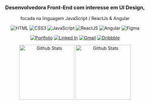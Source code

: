 <div align="center">

### Desenvolvedora Front-End com interesse em UI Design,
focada na linguagem JavaScript / ReactJs & Angular
    
<img src="https://img.shields.io/badge/HTML5-%23171922.svg?style=for-the-badge&logo=html5&logoColor=white" alt="HTML" title="HTML"> 
<img src="https://img.shields.io/badge/CSS3-%231e202c.svg?style=for-the-badge&logo=css3&logoColor=white" alt="CSS3" title="CSS3"> 
<img src="https://img.shields.io/badge/JavaScript-%23252836.svg?style=for-the-badge&logo=javascript&logoColor=white" alt="JavaScript" title="JavaScript"> 
<img src="https://img.shields.io/badge/React-%232c2f40.svg?style=for-the-badge&logo=react&logoColor=white" alt="ReactJS" title="ReactJS"> 
<img src="https://img.shields.io/badge/Angular-%2333364a.svg?style=for-the-badge&logo=angular&logoColor=white" alt="Angular" title="Angular">
<img src="https://img.shields.io/badge/Figma-%233a3e54.svg?style=for-the-badge&logo=figma&logoColor=white" alt="Figma" title="Figma">

<a href="https://lucianesantcs.github.io/"><img src="https://img.shields.io/badge/portfolio-%232c2f40.svg?&style=for-the-badge&logo=github&logoColor=white" alt="Portfolio" title="Portfolio"></a> <a href="https://www.linkedin.com/in/lucianesantcs/"><img src="https://img.shields.io/badge/linkedin-%23252836.svg?&style=for-the-badge&logo=linkedin&logoColor=white" alt="Linked In" title="Linked In"></a> <a href="mailto:lucianesantcs@gmail.com"><img src="https://img.shields.io/badge/gmail-%231e202c.svg?&style=for-the-badge&logo=gmail&logoColor=white" alt="Gmail" title="Gmail"></a> <a href="https://dribbble.com/lucianesantos"><img src="https://img.shields.io/badge/dribbble-%23171922.svg?&style=for-the-badge&logo=dribbble&logoColor=white" alt="Dribbble" title="Dribbble"></a>

</div>

<div align="center">
  
  <img align="center" src="https://github-readme-stats.vercel.app/api?username=lucianesantcs&show_icons=true&theme=material-palenight&bg_color=0D1017&hide_border=true" alt="Github Stats" height=175/>

  <img align="center" src="https://github-readme-stats.vercel.app/api/top-langs/?username=lucianesantcs&layout=compact&theme=material-palenight&bg_color=0D1017&hide_border=true" alt="Github Stats" height=175 />

</div>

